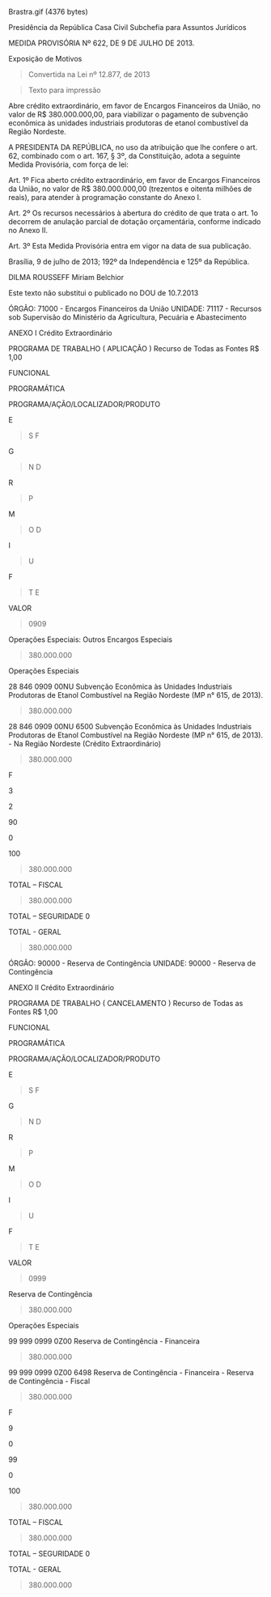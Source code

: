 Brastra.gif (4376 bytes)

Presidência da República
Casa Civil
Subchefia para Assuntos Jurídicos


MEDIDA PROVISÓRIA Nº 622, DE 9 DE JULHO DE 2013.

Exposição de Motivos
> Convertida na Lei nº 12.877, de 2013

> Texto para impressão

Abre crédito extraordinário, em favor de Encargos Financeiros da União, no valor de R$ 380.000.000,00, para viabilizar o pagamento de subvenção econômica às unidades industriais produtoras de etanol combustível da Região Nordeste.


A PRESIDENTA DA REPÚBLICA, no uso da atribuição que lhe confere o art. 62, combinado com o art. 167, § 3º, da Constituição, adota a seguinte Medida Provisória, com força de lei:

Art. 1º  Fica aberto crédito extraordinário, em favor de Encargos Financeiros da União, no valor de R$ 380.000.000,00 (trezentos e oitenta milhões de reais), para atender à programação constante do Anexo I.

Art. 2º  Os recursos necessários à abertura do crédito de que trata o art. 1o decorrem de anulação parcial de dotação orçamentária, conforme indicado no Anexo II.

Art. 3º  Esta Medida Provisória entra em vigor na data de sua publicação.

Brasília, 9 de julho de 2013; 192º da Independência e 125º da República.

DILMA ROUSSEFF
Miriam Belchior

Este texto não substitui o publicado no DOU de 10.7.2013


ÓRGÃO: 71000 - Encargos Financeiros da União
UNIDADE: 71117 - Recursos sob Supervisão do Ministério da Agricultura, Pecuária e Abastecimento


ANEXO I
Crédito Extraordinário

PROGRAMA DE TRABALHO ( APLICAÇÃO )
Recurso de Todas as Fontes R$ 1,00


FUNCIONAL

PROGRAMÁTICA

PROGRAMA/AÇÃO/LOCALIZADOR/PRODUTO

E
> S
> F

G
> N
> D

R
> P

M
> O
> D

I
> U

F
> T
> E

VALOR


> 0909

Operações Especiais: Outros Encargos Especiais

> 380.000.000


Operações Especiais



28 846 0909 00NU
Subvenção Econômica às Unidades Industriais Produtoras de Etanol Combustível na Região Nordeste (MP n° 615, de 2013).

> 380.000.000

28 846 0909  00NU 6500
Subvenção Econômica às Unidades Industriais Produtoras de Etanol Combustível na Região Nordeste (MP n° 615, de 2013). - Na Região Nordeste (Crédito Extraordinário)

> 380.000.000




F

3

2

90

0

100

> 380.000.000

TOTAL – FISCAL
> 380.000.000

TOTAL – SEGURIDADE
0

TOTAL - GERAL
> 380.000.000





ÓRGÃO: 90000 - Reserva de Contingência
UNIDADE: 90000 - Reserva de Contingência


ANEXO II
Crédito Extraordinário

PROGRAMA DE TRABALHO ( CANCELAMENTO )
Recurso de Todas as Fontes R$ 1,00


FUNCIONAL

PROGRAMÁTICA

PROGRAMA/AÇÃO/LOCALIZADOR/PRODUTO

E
> S
> F

G
> N
> D

R
> P

M
> O
> D

I
> U

F
> T
> E

VALOR


> 0999

Reserva de Contingência

> 380.000.000


Operações Especiais



99 999 0999 0Z00
Reserva de Contingência - Financeira

> 380.000.000

99 999 0999  0Z00 6498
Reserva de Contingência - Financeira - Reserva de Contingência - Fiscal

> 380.000.000




F

9

0

99

0

100

> 380.000.000

TOTAL – FISCAL
> 380.000.000

TOTAL – SEGURIDADE
0

TOTAL - GERAL
> 380.000.000










